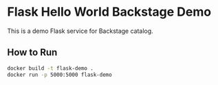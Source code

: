 # Flask Hello World Backstage Demo

This is a demo Flask service for Backstage catalog.

## How to Run

```bash
docker build -t flask-demo .
docker run -p 5000:5000 flask-demo
